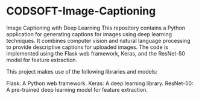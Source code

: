 # CODSOFT-Image-Captioning
Image Captioning with Deep Learning
This repository contains a Python application for generating captions for images using deep learning techniques. 
It combines computer vision and natural language processing to provide descriptive captions for uploaded images.
The code is implemented using the Flask web framework, Keras, and the ResNet-50 model for feature extraction.



This project makes use of the following libraries and models:

Flask: A Python web framework.
Keras: A deep learning library.
ResNet-50: A pre-trained deep learning model for feature extraction.
